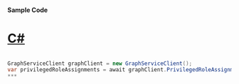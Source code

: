 #### Sample Code
# [C#](#tab/c-sharp)

```C#

GraphServiceClient graphClient = new GraphServiceClient();
var privilegedRoleAssignments = await graphClient.PrivilegedRoleAssignments.Request().GetAsync();
*** 

```